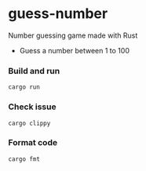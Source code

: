 # guess-number

Number guessing game made with Rust

- Guess a number between 1 to 100

### Build and run

```shell
cargo run
```

### Check issue

```shell
cargo clippy
```

### Format code

```shell
cargo fmt
```
